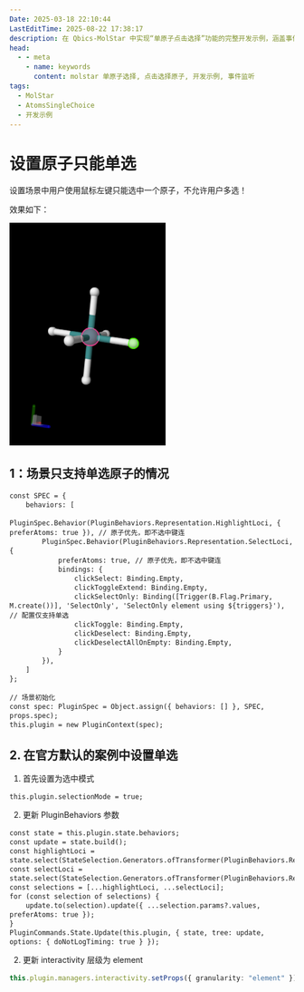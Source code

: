 ```yaml
---
Date: 2025-03-18 22:10:44
LastEditTime: 2025-08-22 17:38:17
description: 在 Qbics-MolStar 中实现“单原子点击选择”功能的完整开发示例，涵盖事件监听、状态更新与 UI 联动。
head:
  - - meta
    - name: keywords
      content: molstar 单原子选择, 点击选择原子, 开发示例, 事件监听
tags:
  - MolStar
  - AtomsSingleChoice
  - 开发示例
---
```


# 设置原子只能单选

设置场景中用户使用鼠标左键只能选中一个原子，不允许用户多选！

效果如下：

![Atoms Single-choice](./assets/atoms-single-choice.webp)

## 1：场景只支持单选原子的情况

```typescript{3,5,9}
const SPEC = {
    behaviors: [
        PluginSpec.Behavior(PluginBehaviors.Representation.HighlightLoci, { preferAtoms: true }), // 原子优先，即不选中键连
        PluginSpec.Behavior(PluginBehaviors.Representation.SelectLoci, {
            preferAtoms: true, // 原子优先，即不选中键连
            bindings: {
                clickSelect: Binding.Empty,
                clickToggleExtend: Binding.Empty,
                clickSelectOnly: Binding([Trigger(B.Flag.Primary, M.create())], 'SelectOnly', 'SelectOnly element using ${triggers}'), // 配置仅支持单选
                clickToggle: Binding.Empty,
                clickDeselect: Binding.Empty,
                clickDeselectAllOnEmpty: Binding.Empty,
            }
        }),
    ]
};

// 场景初始化
const spec: PluginSpec = Object.assign({ behaviors: [] }, SPEC, props.spec);
this.plugin = new PluginContext(spec);
```

## 2. 在官方默认的案例中设置单选

1. 首先设置为选中模式

```typescript:no-line-numbers
this.plugin.selectionMode = true;
```

2. 更新 PluginBehaviors 参数

```typescript{7}
const state = this.plugin.state.behaviors;
const update = state.build();
const highlightLoci = state.select(StateSelection.Generators.ofTransformer(PluginBehaviors.Representation.HighlightLoci));
const selectLoci = state.select(StateSelection.Generators.ofTransformer(PluginBehaviors.Representation.SelectLoci));
const selections = [...highlightLoci, ...selectLoci];
for (const selection of selections) {
    update.to(selection).update({ ...selection.params?.values, preferAtoms: true });
}
PluginCommands.State.Update(this.plugin, { state, tree: update, options: { doNotLogTiming: true } });
```

2. 更新 interactivity 层级为 element

```typescript
this.plugin.managers.interactivity.setProps({ granularity: "element" });
```
